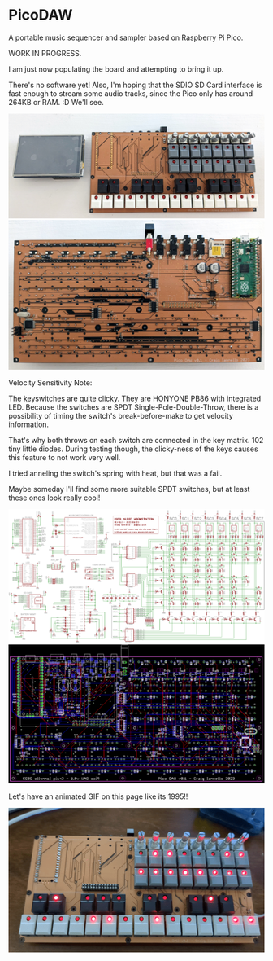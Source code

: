 # PicoDAW
A portable music sequencer and sampler based on Raspberry Pi Pico.  

WORK IN PROGRESS. 

I am just now populating the board and attempting to bring it up. 

There's no software yet! Also, I'm hoping that the SDIO SD Card interface is fast enough to stream
some audio tracks, since the Pico only has around 264KB or RAM. :D  We'll see.

![top](https://github.com/caiannello/PicoDAW/blob/main/hardware/WIP_Top.jpg)
![bottom](https://github.com/caiannello/PicoDAW/blob/main/hardware/WIP_Bottom.jpg)

Velocity Sensitivity Note:

The keyswitches are quite clicky. They are HONYONE PB86 with integrated LED. Because the switches are SPDT Single-Pole-Double-Throw,
there is a possibility of timing the switch's break-before-make to get velocity information.  

That's why both throws on each switch are connected in the key matrix. 102 tiny little diodes.
During testing though, the clicky-ness of the keys causes this feature to not work very well. 

I tried anneling the switch's spring with heat, but that was a fail. 

Maybe someday I'll find some more suitable SPDT switches, but at least these ones look really cool!

![schematic](https://github.com/caiannello/PicoDAW/blob/main/hardware/pico_daw_schematic_v0.1.png)
![layout](https://github.com/caiannello/PicoDAW/blob/main/hardware/pico_daw_layout_v0.1.png)

Let's have an animated GIF on this page like its 1995!!

![blinky](https://github.com/caiannello/PicoDAW/blob/main/hardware/pico_daw_leds.gif)